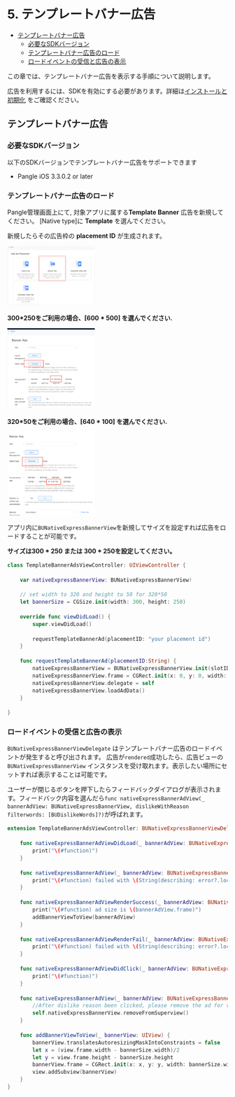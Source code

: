 # 5. テンプレートバナー広告


* [テンプレートバナー広告](#start/template_banner_ad)
  * [必要なSDKバージョン](#start/template_banner_support_version)
  * [テンプレートバナー広告のロード](#start/template_banner_ad_load)
  * [ロードイベントの受信と広告の表示](#start/template_banner_ad_loadevent)

この章では、テンプレートバナー広告を表示する手順について説明します。

広告を利用するには、SDKを有効にする必要があります。詳細は[インストールと初期化](1-integrate_ja.md) をご確認ください。



<a name="start/template_banner_ad"></a>
## テンプレートバナー広告

<a name="start/template_banner_support_version"></a>
### 必要なSDKバージョン
以下のSDKバージョンでテンプレートバナー広告をサポートできます
 - Pangle iOS 3.3.0.2 or later

<a name="start/template_banner_ad_load"></a>
### テンプレートバナー広告のロード

Pangle管理画面上にて, 対象アプリに属する**Template Banner** 広告を新規してください。
[Native type]に **Template** を選んでください。

新規したらその広告枠の **placement ID** が生成されます。

<img src="../pics/template_banner_add.png" alt="drawing" width="200"/>

**300*250をご利用の場合、[600 * 500] を選んでください.**

<img src="../pics/template_banner_set.png" alt="drawing" width="200"/>

**320*50をご利用の場合、[640 * 100] を選んでください.**

<img src="../pics/template320_add.png" alt="drawing" width="200"/>


アプリ内に`BUNativeExpressBannerView`を新規してサイズを設定すれば広告をロードすることが可能です。

**サイズは300 * 250 または 300 * 250を設定してください。**

```swift
class TemplateBannerAdsViewController: UIViewController {

    var nativeExpressBannerView: BUNativeExpressBannerView!

    // set width to 320 and height to 50 for 320*50
    let bannerSize = CGSize.init(width: 300, height: 250)

    override func viewDidLoad() {
        super.viewDidLoad()

        requestTemplateBannerAd(placementID: "your placement id")
    }

    func requestTemplateBannerAd(placementID:String) {
        nativeExpressBannerView = BUNativeExpressBannerView.init(slotID: placementID, rootViewController: self, adSize: bannerSize)
        nativeExpressBannerView.frame = CGRect.init(x: 0, y: 0, width: bannerSize.width, height: bannerSize.height)
        nativeExpressBannerView.delegate = self
        nativeExpressBannerView.loadAdData()
    }

}

```

<a name="start/template_banner_ad_loadevent"></a>
### ロードイベントの受信と広告の表示

`BUNativeExpressBannerViewDelegate` はテンプレートバナー広告のロードイベントが発生すると呼び出されます。
広告が`rendered`成功したら、広告ビューの`BUNativeExpressBannerView` インスタンスを受け取れます。表示したい場所にセットすれば表示することは可能です。

ユーザーが閉じるボタンを押下したらフィードバックダイアログが表示されます。フィードバック内容を選んだら`func nativeExpressBannerAdView(_ bannerAdView: BUNativeExpressBannerView, dislikeWithReason filterwords: [BUDislikeWords]?)`が呼ばれます。



```swift
extension TemplateBannerAdsViewController: BUNativeExpressBannerViewDelegate{

    func nativeExpressBannerAdViewDidLoad(_ bannerAdView: BUNativeExpressBannerView) {
        print("\(#function)")
    }

    func nativeExpressBannerAdView(_ bannerAdView: BUNativeExpressBannerView, didLoadFailWithError error: Error?) {
        print("\(#function) failed with \(String(describing: error?.localizedDescription))")
    }

    func nativeExpressBannerAdViewRenderSuccess(_ bannerAdView: BUNativeExpressBannerView) {
        print("\(#function) ad size is \(bannerAdView.frame)")
        addBannerViewToView(bannerAdView)
    }

    func nativeExpressBannerAdViewRenderFail(_ bannerAdView: BUNativeExpressBannerView, error: Error?) {
        print("\(#function) failed with \(String(describing: error?.localizedDescription))")
    }

    func nativeExpressBannerAdViewDidClick(_ bannerAdView: BUNativeExpressBannerView) {
        print("\(#function)")
    }

    func nativeExpressBannerAdView(_ bannerAdView: BUNativeExpressBannerView, dislikeWithReason filterwords: [BUDislikeWords]?) {
        //After dislike reason been clicked, please remove the ad for view
        self.nativeExpressBannerView.removeFromSuperview()
    }

    func addBannerViewToView(_ bannerView: UIView) {
        bannerView.translatesAutoresizingMaskIntoConstraints = false
        let x = (view.frame.width - bannerSize.width)/2
        let y = view.frame.height - bannerSize.height
        bannerView.frame = CGRect.init(x: x, y: y, width: bannerSize.width, height: bannerSize.height)
        view.addSubview(bannerView)
    }
}
```
